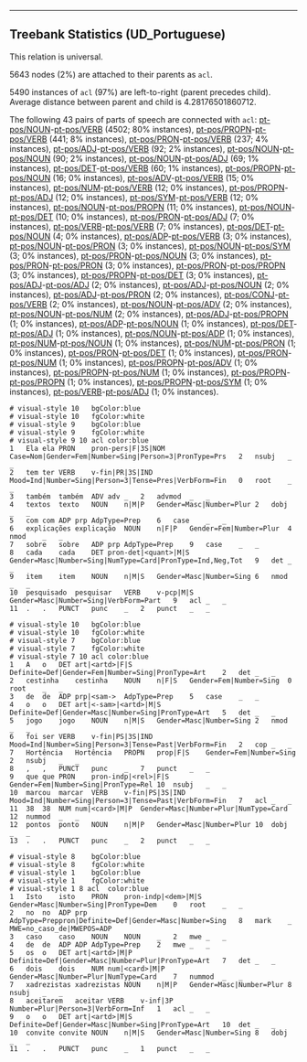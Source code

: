 

--------------------------------------------------------------------------------

## Treebank Statistics (UD_Portuguese)

This relation is universal.

5643 nodes (2%) are attached to their parents as `acl`.

5490 instances of `acl` (97%) are left-to-right (parent precedes child).
Average distance between parent and child is 4.28176501860712.

The following 43 pairs of parts of speech are connected with `acl`: [pt-pos/NOUN]()-[pt-pos/VERB]() (4502; 80% instances), [pt-pos/PROPN]()-[pt-pos/VERB]() (441; 8% instances), [pt-pos/PRON]()-[pt-pos/VERB]() (237; 4% instances), [pt-pos/ADJ]()-[pt-pos/VERB]() (92; 2% instances), [pt-pos/NOUN]()-[pt-pos/NOUN]() (90; 2% instances), [pt-pos/NOUN]()-[pt-pos/ADJ]() (69; 1% instances), [pt-pos/DET]()-[pt-pos/VERB]() (60; 1% instances), [pt-pos/PROPN]()-[pt-pos/NOUN]() (16; 0% instances), [pt-pos/ADV]()-[pt-pos/VERB]() (15; 0% instances), [pt-pos/NUM]()-[pt-pos/VERB]() (12; 0% instances), [pt-pos/PROPN]()-[pt-pos/ADJ]() (12; 0% instances), [pt-pos/SYM]()-[pt-pos/VERB]() (12; 0% instances), [pt-pos/NOUN]()-[pt-pos/PROPN]() (11; 0% instances), [pt-pos/NOUN]()-[pt-pos/DET]() (10; 0% instances), [pt-pos/PRON]()-[pt-pos/ADJ]() (7; 0% instances), [pt-pos/VERB]()-[pt-pos/VERB]() (7; 0% instances), [pt-pos/DET]()-[pt-pos/NOUN]() (4; 0% instances), [pt-pos/ADP]()-[pt-pos/VERB]() (3; 0% instances), [pt-pos/NOUN]()-[pt-pos/PRON]() (3; 0% instances), [pt-pos/NOUN]()-[pt-pos/SYM]() (3; 0% instances), [pt-pos/PRON]()-[pt-pos/NOUN]() (3; 0% instances), [pt-pos/PRON]()-[pt-pos/PRON]() (3; 0% instances), [pt-pos/PRON]()-[pt-pos/PROPN]() (3; 0% instances), [pt-pos/PROPN]()-[pt-pos/DET]() (3; 0% instances), [pt-pos/ADJ]()-[pt-pos/ADJ]() (2; 0% instances), [pt-pos/ADJ]()-[pt-pos/NOUN]() (2; 0% instances), [pt-pos/ADJ]()-[pt-pos/PRON]() (2; 0% instances), [pt-pos/CONJ]()-[pt-pos/VERB]() (2; 0% instances), [pt-pos/NOUN]()-[pt-pos/ADV]() (2; 0% instances), [pt-pos/NOUN]()-[pt-pos/NUM]() (2; 0% instances), [pt-pos/ADJ]()-[pt-pos/PROPN]() (1; 0% instances), [pt-pos/ADP]()-[pt-pos/NOUN]() (1; 0% instances), [pt-pos/DET]()-[pt-pos/ADJ]() (1; 0% instances), [pt-pos/NOUN]()-[pt-pos/ADP]() (1; 0% instances), [pt-pos/NUM]()-[pt-pos/NOUN]() (1; 0% instances), [pt-pos/NUM]()-[pt-pos/PRON]() (1; 0% instances), [pt-pos/PRON]()-[pt-pos/DET]() (1; 0% instances), [pt-pos/PRON]()-[pt-pos/NUM]() (1; 0% instances), [pt-pos/PROPN]()-[pt-pos/ADV]() (1; 0% instances), [pt-pos/PROPN]()-[pt-pos/NUM]() (1; 0% instances), [pt-pos/PROPN]()-[pt-pos/PROPN]() (1; 0% instances), [pt-pos/PROPN]()-[pt-pos/SYM]() (1; 0% instances), [pt-pos/VERB]()-[pt-pos/ADJ]() (1; 0% instances).


~~~ conllu
# visual-style 10	bgColor:blue
# visual-style 10	fgColor:white
# visual-style 9	bgColor:blue
# visual-style 9	fgColor:white
# visual-style 9 10 acl	color:blue
1	Ela	ela	PRON	pron-pers|F|3S|NOM	Case=Nom|Gender=Fem|Number=Sing|Person=3|PronType=Prs	2	nsubj	_	_
2	tem	ter	VERB	v-fin|PR|3S|IND	Mood=Ind|Number=Sing|Person=3|Tense=Pres|VerbForm=Fin	0	root	_	_
3	também	também	ADV	adv	_	2	advmod	_	_
4	textos	texto	NOUN	n|M|P	Gender=Masc|Number=Plur	2	dobj	_	_
5	com	com	ADP	prp	AdpType=Prep	6	case	_	_
6	explicações	explicação	NOUN	n|F|P	Gender=Fem|Number=Plur	4	nmod	_	_
7	sobre	sobre	ADP	prp	AdpType=Prep	9	case	_	_
8	cada	cada	DET	pron-det|<quant>|M|S	Gender=Masc|Number=Sing|NumType=Card|PronType=Ind,Neg,Tot	9	det	_	_
9	item	item	NOUN	n|M|S	Gender=Masc|Number=Sing	6	nmod	_	_
10	pesquisado	pesquisar	VERB	v-pcp|M|S	Gender=Masc|Number=Sing|VerbForm=Part	9	acl	_	_
11	.	.	PUNCT	punc	_	2	punct	_	_

~~~


~~~ conllu
# visual-style 10	bgColor:blue
# visual-style 10	fgColor:white
# visual-style 7	bgColor:blue
# visual-style 7	fgColor:white
# visual-style 7 10 acl	color:blue
1	A	o	DET	art|<artd>|F|S	Definite=Def|Gender=Fem|Number=Sing|PronType=Art	2	det	_	_
2	cestinha	cestinha	NOUN	n|F|S	Gender=Fem|Number=Sing	0	root	_	_
3	de	de	ADP	prp|<sam->	AdpType=Prep	5	case	_	_
4	o	o	DET	art|<-sam>|<artd>|M|S	Definite=Def|Gender=Masc|Number=Sing|PronType=Art	5	det	_	_
5	jogo	jogo	NOUN	n|M|S	Gender=Masc|Number=Sing	2	nmod	_	_
6	foi	ser	VERB	v-fin|PS|3S|IND	Mood=Ind|Number=Sing|Person=3|Tense=Past|VerbForm=Fin	2	cop	_	_
7	Hortência	Hortência	PROPN	prop|F|S	Gender=Fem|Number=Sing	2	nsubj	_	_
8	,	,	PUNCT	punc	_	7	punct	_	_
9	que	que	PRON	pron-indp|<rel>|F|S	Gender=Fem|Number=Sing|PronType=Rel	10	nsubj	_	_
10	marcou	marcar	VERB	v-fin|PS|3S|IND	Mood=Ind|Number=Sing|Person=3|Tense=Past|VerbForm=Fin	7	acl	_	_
11	38	38	NUM	num|<card>|M|P	Gender=Masc|Number=Plur|NumType=Card	12	nummod	_	_
12	pontos	ponto	NOUN	n|M|P	Gender=Masc|Number=Plur	10	dobj	_	_
13	.	.	PUNCT	punc	_	2	punct	_	_

~~~


~~~ conllu
# visual-style 8	bgColor:blue
# visual-style 8	fgColor:white
# visual-style 1	bgColor:blue
# visual-style 1	fgColor:white
# visual-style 1 8 acl	color:blue
1	Isto	isto	PRON	pron-indp|<dem>|M|S	Gender=Masc|Number=Sing|PronType=Dem	0	root	_	_
2	no	no	ADP	prp	AdpType=Preppron|Definite=Def|Gender=Masc|Number=Sing	8	mark	_	MWE=no_caso_de|MWEPOS=ADP
3	caso	caso	NOUN	NOUN	_	2	mwe	_	_
4	de	de	ADP	ADP	AdpType=Prep	2	mwe	_	_
5	os	o	DET	art|<artd>|M|P	Definite=Def|Gender=Masc|Number=Plur|PronType=Art	7	det	_	_
6	dois	dois	NUM	num|<card>|M|P	Gender=Masc|Number=Plur|NumType=Card	7	nummod	_	_
7	xadrezistas	xadrezistas	NOUN	n|M|P	Gender=Masc|Number=Plur	8	nsubj	_	_
8	aceitarem	aceitar	VERB	v-inf|3P	Number=Plur|Person=3|VerbForm=Inf	1	acl	_	_
9	o	o	DET	art|<artd>|M|S	Definite=Def|Gender=Masc|Number=Sing|PronType=Art	10	det	_	_
10	convite	convite	NOUN	n|M|S	Gender=Masc|Number=Sing	8	dobj	_	_
11	.	.	PUNCT	punc	_	1	punct	_	_

~~~


